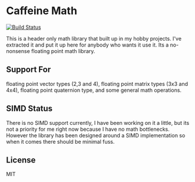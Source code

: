 # Caffeine Math

[![Build Status](https://travis-ci.org/coredat/math.svg?branch=master)](https://travis-ci.org/coredat/math)


This is a header only math library that built up in my hobby projects. I've extracted it and put it up here for anybody who wants it use it. Its a no-nonsense floating point math library.


## Support For
floating point vector types (2,3 and 4), floating point matrix types (3x3 and 4x4), floating point quaternion type, and some general math operations.


## SIMD Status
There is no SIMD support currently, I have been working on it a little, but its not a priority for me right now because I have no math bottlenecks. However the library has been designed around a SIMD implementation so when it comes there should be minimal fuss.


## License
MIT
